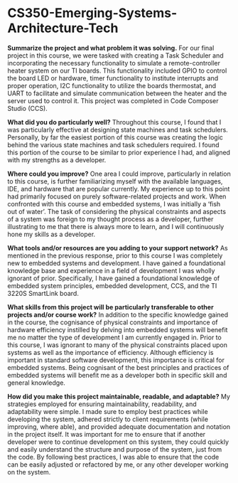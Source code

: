 # CS350-Emerging-Systems-Architecture-Tech

<b>Summarize the project and what problem it was solving.</b>
For our final project in this course, we were tasked with creating a Task Scheduler and incorporating the necessary functionality to simulate a remote-controller heater system on our TI boards. This functionality included GPIO to control the board LED or hardware, timer functionality to institute interrupts and proper operation, I2C functionality to utilize the boards thermostat, and UART to facilitate and simulate communication between the heater and the server used to control it. This project was completed in Code Composer Studio (CCS). 

<b>What did you do particularly well?</b>
Throughout this course, I found that I was particularly effective at designing state machines and task schedulers. Personally, by far the easiest portion of this course was creating the logic behind the various state machines and task schedulers required. I found this portion of the course to be similar to prior experience I had, and aligned with my strengths as a developer.  

<b>Where could you improve?</b>
One area I could improve, particularly in relation to this course, is further familiarizing myself with the available languages, IDE, and hardware that are popular currently. My experience up to this point had primarily focused on purely software-related projects and work. When confronted with this course and embedded systems, I was initially a ‘fish out of water’. The task of considering the physical constraints and aspects of a system was foreign to my thought process as a developer, further illustrating to me that there is always more to learn, and I will continuously hone my skills as a developer. 

<b>What tools and/or resources are you adding to your support network?</b>
As mentioned in the previous response, prior to this course I was completely new to embedded systems and development. I have gained a foundational knowledge base and experience in a field of development I was wholly ignorant of prior. Specifically, I have gained a foundational knowledge of embedded system principles, embedded development, CCS, and the TI 3220S SmartLink board. 

<b>What skills from this project will be particularly transferable to other projects and/or course work?</b>
In addition to the specific knowledge gained in the course, the cognisance of physical constraints and importance of hardware efficiency instilled by delving into embedded systems will benefit me no matter the type of development I am currently engaged in. Prior to this course, I was ignorant to many of the physical constraints placed upon systems as well as the importance of efficiency. Although efficiency is important in standard software development, this importance is critical for embedded systems. Being cognisant of the best principles and practices of embedded systems will benefit me as a developer both in specific skill and general knowledge. 

<b>How did you make this project maintainable, readable, and adaptable?</b>
My strategies employed for ensuring maintainability, readability, and adaptability were simple. I made sure to employ best practices while developing the system, adhered strictly to client requirements (while improving, where able), and provided adequate documentation and notation in the project itself. It was important for me to ensure that if another developer were to continue development on this system, they could quickly and easily understand the structure and purpose of the system, just from the code. By following best practices, I was able to ensure that the code can be easily adjusted or refactored by me, or any other developer working on the system.  
